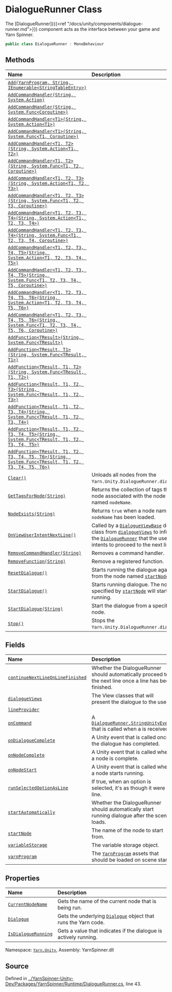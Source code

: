 # DialogueRunner Class

The [DialogueRunner]({{<ref
"/docs/unity/components/dialogue-runner.md">}}) component acts as
the interface between your game and Yarn Spinner.


```csharp
public class DialogueRunner : MonoBehaviour
```



## Methods
|Name|Description|
|:---|:---|
|[`Add(YarnProgram, String, IEnumerable<StringTableEntry>)`](/api/csharp/yarn.unity/dialoguerunner.add-yarnprogram,system.string,ienumerable-stringtableentry--.md)||
|[`AddCommandHandler(String, System.Action)`](/api/csharp/yarn.unity/dialoguerunner.addcommandhandler-system.string,system.action-.md)||
|[`AddCommandHandler(String, System.Func<Coroutine>)`](/api/csharp/yarn.unity/dialoguerunner.addcommandhandler-system.string,system.func-coroutine--.md)||
|[`AddCommandHandler<T1>(String, System.Action<T1>)`](/api/csharp/yarn.unity/dialoguerunner.addcommandhandler--1-system.string,system.action---0--.md)||
|[`AddCommandHandler<T1>(String, System.Func<T1, Coroutine>)`](/api/csharp/yarn.unity/dialoguerunner.addcommandhandler--1-system.string,system.func---0,coroutine--.md)||
|[`AddCommandHandler<T1, T2>(String, System.Action<T1, T2>)`](/api/csharp/yarn.unity/dialoguerunner.addcommandhandler--2-system.string,system.action---0,--1--.md)||
|[`AddCommandHandler<T1, T2>(String, System.Func<T1, T2, Coroutine>)`](/api/csharp/yarn.unity/dialoguerunner.addcommandhandler--2-system.string,system.func---0,--1,coroutine--.md)||
|[`AddCommandHandler<T1, T2, T3>(String, System.Action<T1, T2, T3>)`](/api/csharp/yarn.unity/dialoguerunner.addcommandhandler--3-system.string,system.action---0,--1,--2--.md)||
|[`AddCommandHandler<T1, T2, T3>(String, System.Func<T1, T2, T3, Coroutine>)`](/api/csharp/yarn.unity/dialoguerunner.addcommandhandler--3-system.string,system.func---0,--1,--2,coroutine--.md)||
|[`AddCommandHandler<T1, T2, T3, T4>(String, System.Action<T1, T2, T3, T4>)`](/api/csharp/yarn.unity/dialoguerunner.addcommandhandler--4-system.string,system.action---0,--1,--2,--3--.md)||
|[`AddCommandHandler<T1, T2, T3, T4>(String, System.Func<T1, T2, T3, T4, Coroutine>)`](/api/csharp/yarn.unity/dialoguerunner.addcommandhandler--4-system.string,system.func---0,--1,--2,--3,coroutine--.md)||
|[`AddCommandHandler<T1, T2, T3, T4, T5>(String, System.Action<T1, T2, T3, T4, T5>)`](/api/csharp/yarn.unity/dialoguerunner.addcommandhandler--5-system.string,system.action---0,--1,--2,--3,--4--.md)||
|[`AddCommandHandler<T1, T2, T3, T4, T5>(String, System.Func<T1, T2, T3, T4, T5, Coroutine>)`](/api/csharp/yarn.unity/dialoguerunner.addcommandhandler--5-system.string,system.func---0,--1,--2,--3,--4,coroutine--.md)||
|[`AddCommandHandler<T1, T2, T3, T4, T5, T6>(String, System.Action<T1, T2, T3, T4, T5, T6>)`](/api/csharp/yarn.unity/dialoguerunner.addcommandhandler--6-system.string,system.action---0,--1,--2,--3,--4,--5--.md)||
|[`AddCommandHandler<T1, T2, T3, T4, T5, T6>(String, System.Func<T1, T2, T3, T4, T5, T6, Coroutine>)`](/api/csharp/yarn.unity/dialoguerunner.addcommandhandler--6-system.string,system.func---0,--1,--2,--3,--4,--5,coroutine--.md)||
|[`AddFunction<TResult>(String, System.Func<TResult>)`](/api/csharp/yarn.unity/dialoguerunner.addfunction--1-system.string,system.func---0--.md)||
|[`AddFunction<TResult, T1>(String, System.Func<TResult, T1>)`](/api/csharp/yarn.unity/dialoguerunner.addfunction--2-system.string,system.func---0,--1--.md)||
|[`AddFunction<TResult, T1, T2>(String, System.Func<TResult, T1, T2>)`](/api/csharp/yarn.unity/dialoguerunner.addfunction--3-system.string,system.func---0,--1,--2--.md)||
|[`AddFunction<TResult, T1, T2, T3>(String, System.Func<TResult, T1, T2, T3>)`](/api/csharp/yarn.unity/dialoguerunner.addfunction--4-system.string,system.func---0,--1,--2,--3--.md)||
|[`AddFunction<TResult, T1, T2, T3, T4>(String, System.Func<TResult, T1, T2, T3, T4>)`](/api/csharp/yarn.unity/dialoguerunner.addfunction--5-system.string,system.func---0,--1,--2,--3,--4--.md)||
|[`AddFunction<TResult, T1, T2, T3, T4, T5>(String, System.Func<TResult, T1, T2, T3, T4, T5>)`](/api/csharp/yarn.unity/dialoguerunner.addfunction--6-system.string,system.func---0,--1,--2,--3,--4,--5--.md)||
|[`AddFunction<TResult, T1, T2, T3, T4, T5, T6>(String, System.Func<TResult, T1, T2, T3, T4, T5, T6>)`](/api/csharp/yarn.unity/dialoguerunner.addfunction--7-system.string,system.func---0,--1,--2,--3,--4,--5,--6--.md)||
|[`Clear()`](/api/csharp/yarn.unity/dialoguerunner.clear.md)| Unloads all nodes from the `Yarn.Unity.DialogueRunner.dialogue`. |
|[`GetTagsForNode(String)`](/api/csharp/yarn.unity/dialoguerunner.gettagsfornode-string-.md)| Returns the collection of tags that the node associated with the node named `nodeName`. |
|[`NodeExists(String)`](/api/csharp/yarn.unity/dialoguerunner.nodeexists-system.string-.md)| Returns `true` when a node named `nodeName` has been loaded. |
|[`OnViewUserIntentNextLine()`](/api/csharp/yarn.unity/dialoguerunner.onviewuserintentnextline.md)| Called by a [`DialogueViewBase`](/api/csharp/yarn.unity/dialogueviewbase.md) derived class from [`dialogueViews`](/api/csharp/yarn.unity/dialoguerunner.dialogueviews.md) to inform the [`DialogueRunner`](/api/csharp/yarn.unity/dialoguerunner.md) that the user intents to proceed to the next line. |
|[`RemoveCommandHandler(String)`](/api/csharp/yarn.unity/dialoguerunner.removecommandhandler-system.string-.md)| Removes a command handler. |
|[`RemoveFunction(String)`](/api/csharp/yarn.unity/dialoguerunner.removefunction-system.string-.md)| Remove a registered function. |
|[`ResetDialogue()`](/api/csharp/yarn.unity/dialoguerunner.resetdialogue.md)| Starts running the dialogue again from the node named [`startNode`](/api/csharp/yarn.unity/dialoguerunner.startnode.md). |
|[`StartDialogue()`](/api/csharp/yarn.unity/dialoguerunner.startdialogue.md)| Starts running dialogue. The node specified by [`startNode`](/api/csharp/yarn.unity/dialoguerunner.startnode.md) will start running. |
|[`StartDialogue(String)`](/api/csharp/yarn.unity/dialoguerunner.startdialogue-system.string-.md)| Start the dialogue from a specific node. |
|[`Stop()`](/api/csharp/yarn.unity/dialoguerunner.stop.md)| Stops the `Yarn.Unity.DialogueRunner.dialogue`. |
## Fields
|Name|Description|
|:---|:---|
|[`continueNextLineOnLineFinished`](/api/csharp/yarn.unity/dialoguerunner.continuenextlineonlinefinished.md)| Whether the DialogueRunner should automatically proceed to the next line once a line has been finished. |
|[`dialogueViews`](/api/csharp/yarn.unity/dialoguerunner.dialogueviews.md)| The View classes that will present the dialogue to the user. |
|[`lineProvider`](/api/csharp/yarn.unity/dialoguerunner.lineprovider.md)||
|[`onCommand`](/api/csharp/yarn.unity/dialoguerunner.oncommand.md)| A [`DialogueRunner.StringUnityEvent`](/api/csharp/yarn.unity/dialoguerunner.stringunityevent.md) that is called when a <see cref="!:Command"></see>  is received. |
|[`onDialogueComplete`](/api/csharp/yarn.unity/dialoguerunner.ondialoguecomplete.md)| A Unity event that is called once the dialogue has completed. |
|[`onNodeComplete`](/api/csharp/yarn.unity/dialoguerunner.onnodecomplete.md)| A Unity event that is called when a node is complete. |
|[`onNodeStart`](/api/csharp/yarn.unity/dialoguerunner.onnodestart.md)| A Unity event that is called when a node starts running. |
|[`runSelectedOptionAsLine`](/api/csharp/yarn.unity/dialoguerunner.runselectedoptionasline.md)| If true, when an option is selected, it's as though it were a line. |
|[`startAutomatically`](/api/csharp/yarn.unity/dialoguerunner.startautomatically.md)| Whether the DialogueRunner should automatically start running dialogue after the scene loads. |
|[`startNode`](/api/csharp/yarn.unity/dialoguerunner.startnode.md)|The name of the node to start from.|
|[`variableStorage`](/api/csharp/yarn.unity/dialoguerunner.variablestorage.md)| The variable storage object. |
|[`yarnProgram`](/api/csharp/yarn.unity/dialoguerunner.yarnprogram.md)| The [`YarnProgram`](/api/csharp/yarn.unity/yarnprogram.md) assets that should be loaded on scene start. |
## Properties
|Name|Description|
|:---|:---|
|[`CurrentNodeName`](/api/csharp/yarn.unity/dialoguerunner.currentnodename.md)| Gets the name of the current node that is being run. |
|[`Dialogue`](/api/csharp/yarn.unity/dialoguerunner.dialogue.md)| Gets the underlying [`Dialogue`](/api/csharp/yarn.unity/dialoguerunner.dialogue.md) object that runs the Yarn code. |
|[`IsDialogueRunning`](/api/csharp/yarn.unity/dialoguerunner.isdialoguerunning.md)| Gets a value that indicates if the dialogue is actively running. |
<div class="class-metadata">

Namespace: [`Yarn.Unity`](/api/csharp/yarn.unity/README.md), Assembly: YarnSpinner.dll
</div>

## Source
Defined in [../YarnSpinner-Unity-Dev/Packages/YarnSpinner/Runtime/DialogueRunner.cs](https://github.com/YarnSpinnerTool/YarnSpinner-Unity//blob/develop/Runtime/DialogueRunner.cs#L43), line 43.
